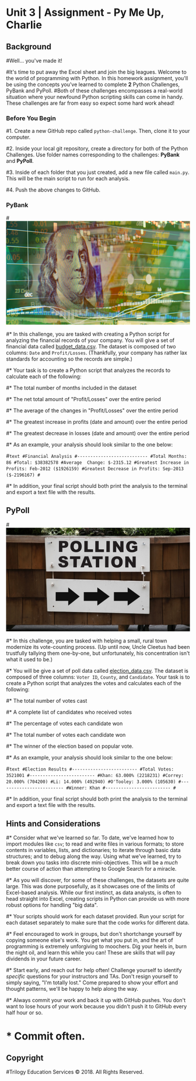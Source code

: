 # Unit 3 | Assignment - Py Me Up, Charlie

## Background

#Well... you've made it!

#It's time to put away the Excel sheet and join the big leagues. Welcome to the world of programming with Python. In this homework assignment, you'll be using the concepts you've learned to complete **2** Python Challenges, PyBank and PyPoll.
#Both of these challenges encompasses a real-world situation where your newfound Python scripting skills can come in handy. These challenges are far from easy so expect some hard work ahead!

### Before You Begin

#1. Create a new GitHub repo called `python-challenge`. Then, clone it to your computer.

#2. Inside your local git repository, create a directory for both of the  Python Challenges. Use folder names corresponding to the challenges: **PyBank** and  **PyPoll**.

#3. Inside of each folder that you just created, add a new file called `main.py`. This will be the main script to run for each analysis.

#4. Push the above changes to GitHub.

### PyBank

#![Revenue](Images/revenue-per-lead.png)

#* In this challenge, you are tasked with creating a Python script for analyzing the financial records of your company. You will give a set of financial data called [budget_data.csv](PyBank/Resources/budget_data.csv). The dataset is composed of two columns: `Date` and `Profit/Losses`. (Thankfully, your company has rather lax standards for accounting so the records are simple.)

#* Your task is to create a Python script that analyzes the records to calculate each of the following:

  #* The total number of months included in the dataset

  #* The net total amount of "Profit/Losses" over the entire period

  #* The average of the changes in "Profit/Losses" over the entire period

  #* The greatest increase in profits (date and amount) over the entire period

  #* The greatest decrease in losses (date and amount) over the entire period

#* As an example, your analysis should look similar to the one below:

  #```text
  #Financial Analysis
  #---------------------------
  #Total Months: 86
  #Total: $38382578
  #Average  Change: $-2315.12
  #Greatest Increase in Profits: Feb-2012 ($1926159)
  #Greatest Decrease in Profits: Sep-2013 ($-2196167)
  #```

#* In addition, your final script should both print the analysis to the terminal and export a text file with the results.

## PyPoll

#![Vote-Counting](Images/Vote_counting.png)

#* In this challenge, you are tasked with helping a small, rural town modernize its vote-counting process. (Up until now, Uncle Cleetus had been trustfully tallying them one-by-one, but unfortunately, his concentration isn't what it used to be.)

#* You will be give a set of poll data called [election_data.csv](PyPoll/Resources/election_data.csv). The dataset is composed of three columns: `Voter ID`, `County`, and `Candidate`. Your task is to create a Python script that analyzes the votes and calculates each of the following:

  #* The total number of votes cast

  #* A complete list of candidates who received votes

  #* The percentage of votes each candidate won

  #* The total number of votes each candidate won

  #* The winner of the election based on popular vote.

#* As an example, your analysis should look similar to the one below:

  #```text
  #Election Results
  #-------------------------
  #Total Votes: 3521001
  #-------------------------
  #Khan: 63.000% (2218231)
  #Correy: 20.000% (704200)
  #Li: 14.000% (492940)
  #O'Tooley: 3.000% (105630)
  #-------------------------
  #Winner: Khan
  #-------------------------
  #```

#* In addition, your final script should both print the analysis to the terminal and export a text file with the results.

## Hints and Considerations

#* Consider what we've learned so far. To date, we've learned how to import modules like `csv`; to read and write files in various formats; to store contents in variables, lists, and dictionaries; to iterate through basic data structures; and to debug along the way. Using what we've learned, try to break down you tasks into discrete mini-objectives. This will be a _much_ better course of action than attempting to Google Search for a miracle.

#* As you will discover, for some of these challenges, the datasets are quite large. This was done purposefully, as it showcases one of the limits of Excel-based analysis. While our first instinct, as data analysts, is often to head straight into Excel, creating scripts in Python can provide us with more robust options for handling "big data".

#* Your scripts should work for each dataset provided. Run your script for each dataset separately to make sure that the code works for different data.

#* Feel encouraged to work in groups, but don't shortchange yourself by copying someone else's work. You get what you put in, and the art of programming is extremely unforgiving to moochers. Dig your heels in, burn the night oil, and learn this while you can! These are skills that will pay dividends in your future career.

#* Start early, and reach out for help often! Challenge yourself to identify _specific_ questions for your instructors and TAs. Don't resign yourself to simply saying, "I'm totally lost." Come prepared to show your effort and thought patterns, we'll be happy to help along the way.

#* Always commit your work and back it up with GitHub pushes. You don't want to lose hours of your work because you didn't push it to GitHub every half hour or so.

#  * **Commit often**.

## Copyright

#Trilogy Education Services © 2018. All Rights Reserved.
